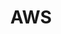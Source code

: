 ---
title: AWS
menu:
  product_pharmer_0.1.0-alpha.1:
    identifier: aws
    name: AWS
    parent: cloud
    weight: 5
menu_name: product_pharmer_0.1.0-alpha.1 
---